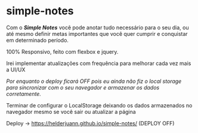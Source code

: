 # simple-notes

Com o *<b>Simple Notes</b>* você pode anotar tudo necessário para o seu dia, ou até mesmo definir metas importantes que você quer cumprir e conquistar em determinado período.

100% Responsivo, feito com flexbox e jquery.

Irei implementar atualizações com frequência para melhorar cada vez mais a UI/UX

*Por enquanto o deploy ficará OFF pois eu ainda não fiz o local storage para sincronizar com o seu navegador e armazenar os dados corretamente.*

Terminar de configurar o LocalStorage deixando os dados armazenados no navegador mesmo se você sair ou atualizar a página

Deploy -> https://helderjuann.github.io/simple-notes/ (DEPLOY OFF)
